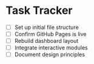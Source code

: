 # Task Tracker

- [ ] Set up initial file structure
- [ ] Confirm GitHub Pages is live
- [ ] Rebuild dashboard layout
- [ ] Integrate interactive modules
- [ ] Document design principles
